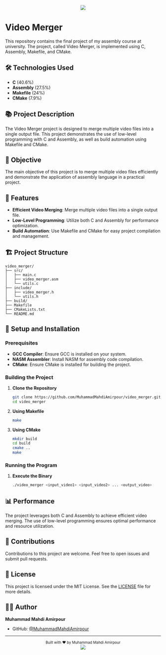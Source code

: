 <!-- Header -->
<div align="center">
  <img src="https://capsule-render.vercel.app/api?type=waving&color=gradient&customColorList=0,2,3,5,6&height=180&section=header&text=Video%20Merger&fontSize=36&fontAlignY=35&animation=twinkling&fontColor=FFFFFF"/>
</div>

# Video Merger

This repository contains the final project of my assembly course at university. The project, called Video Merger, is implemented using C, Assembly, Makefile, and CMake.

## 🛠️ Technologies Used

- **C** (40.6%)
- **Assembly** (27.5%)
- **Makefile** (24%)
- **CMake** (7.9%)

## 📚 Project Description

The Video Merger project is designed to merge multiple video files into a single output file. This project demonstrates the use of low-level programming with C and Assembly, as well as build automation using Makefile and CMake.

## 🎯 Objective

The main objective of this project is to merge multiple video files efficiently and demonstrate the application of assembly language in a practical project.

## 🚀 Features

- **Efficient Video Merging**: Merge multiple video files into a single output file.
- **Low-Level Programming**: Utilize both C and Assembly for performance optimization.
- **Build Automation**: Use Makefile and CMake for easy project compilation and management.

## 🏗️ Project Structure

```
video_merger/
├── src/
│   ├── main.c
│   ├── video_merger.asm
│   └── utils.c
├── include/
│   ├── video_merger.h
│   └── utils.h
├── build/
├── Makefile
├── CMakeLists.txt
└── README.md
```

## 🔧 Setup and Installation

### Prerequisites

- **GCC Compiler**: Ensure GCC is installed on your system.
- **NASM Assembler**: Install NASM for assembly code compilation.
- **CMake**: Ensure CMake is installed for building the project.

### Building the Project

1. **Clone the Repository**
   ```bash
   git clone https://github.com/MuhammadMahdiAmirpour/video_merger.git
   cd video_merger
   ```

2. **Using Makefile**
   ```bash
   make
   ```

3. **Using CMake**
   ```bash
   mkdir build
   cd build
   cmake ..
   make
   ```

### Running the Program

1. **Execute the Binary**
   ```bash
   ./video_merger <input_video1> <input_video2> ... <output_video>
   ```

## 📊 Performance

The project leverages both C and Assembly to achieve efficient video merging. The use of low-level programming ensures optimal performance and resource utilization.

## 🙌 Contributions

Contributions to this project are welcome. Feel free to open issues and submit pull requests.

## 📄 License

This project is licensed under the MIT License. See the [LICENSE](LICENSE) file for more details.

## 👨‍💻 Author

**Muhammad Mahdi Amirpour**
- GitHub: [@MuhammadMahdiAmirpour](https://github.com/MuhammadMahdiAmirpour)

---

<div align="center">
  <sub>Built with ❤️ by Muhammad Mahdi Amirpour</sub>
</div>

<!-- Footer -->
<div align="center">
  <img src="https://capsule-render.vercel.app/api?type=waving&color=gradient&customColorList=0,2,3,5,6&height=100&section=footer"/>
</div>
